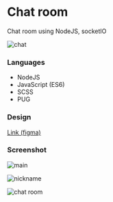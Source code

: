 # Chat room
Chat room using NodeJS, socketIO

![chat](https://user-images.githubusercontent.com/88661435/192975161-c9d26ccf-8e63-455d-abd1-980927fba111.gif)


### Languages

- NodeJS
- JavaScript (ES6)
- SCSS
- PUG


### Design
[Link (figma)](https://www.figma.com/file/aBXjCarrc15boOSvtnF7se/rwony---Chat-room?node-id=101%3A478)


### Screenshot

![main](https://user-images.githubusercontent.com/88661435/192971853-6180fad5-9d8b-4cd7-8c78-ecf36ecc28a8.png)

![nickname](https://user-images.githubusercontent.com/88661435/192971326-7e8239f1-b591-49c3-9f36-7eacdb37c6be.png)

![chat room](https://user-images.githubusercontent.com/88661435/192972374-30a20f0f-1e3a-4da5-904c-967cc823a1ac.png)
